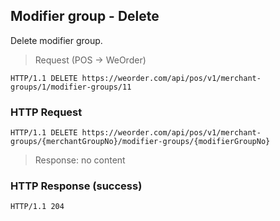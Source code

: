 ## Modifier group - Delete

Delete modifier group.

> Request (POS -> WeOrder)

```
HTTP/1.1 DELETE https://weorder.com/api/pos/v1/merchant-groups/1/modifier-groups/11
```

### HTTP Request

`HTTP/1.1 DELETE https://weorder.com/api/pos/v1/merchant-groups/{merchantGroupNo}/modifier-groups/{modifierGroupNo}`

> Response: no content

### HTTP Response (success)

`HTTP/1.1 204`
